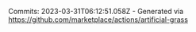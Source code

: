 Commits: 2023-03-31T06:12:51.058Z - Generated via https://github.com/marketplace/actions/artificial-grass
<br>
